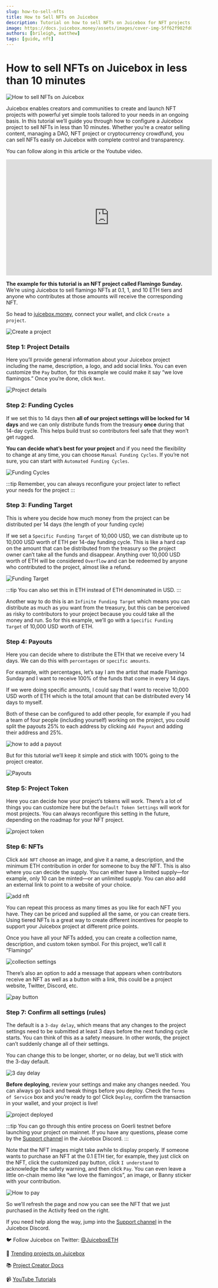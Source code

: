 ```yaml
---
slug: how-to-sell-nfts
title: How to Sell NFTs on Juicebox
description: Tutorial on how to sell NFTs on Juicebox for NFT projects, DAOs, and crowdfunding.
image: https://docs.juicebox.money/assets/images/cover-img-5ff62f902fd04b5fc5166f12fd01f864.webp
authors: [brileigh, matthew]
tags: [guide, nft]
---
```


# How to sell NFTs on Juicebox in less than 10 minutes

![How to sell NFTs on Juicebox](cover-img.webp)

Juicebox enables creators and communities to create and launch NFT projects with powerful yet simple tools tailored to your needs in an ongoing basis. In this tutorial we’ll guide you through how to configure a Juicebox project to sell NFTs in less than 10 minutes. Whether you’re a creator selling content, managing a DAO, NFT project or cryptocurrency crowdfund, you can sell NFTs easily on Juicebox with complete control and transparency.

You can follow along in this article or the Youtube video.

<iframe width="560" height="315" src="https://www.youtube.com/embed/pgpK3LofDSU" title="YouTube video player" frameborder="0" allow="accelerometer; autoplay; clipboard-write; encrypted-media; gyroscope; picture-in-picture" allowfullscreen></iframe>
<br/>

**The example for this tutorial is an NFT project called Flamingo Sunday.** We’re using Juicebox to sell flamingo NFTs at 0.1, 1, and 10 ETH tiers and anyone who contributes at those amounts will receive the corresponding NFT.

So head to [juicebox.money](http://juicebox.money), connect your wallet, and click `Create a project`.

![Create a project](create-project.webp)

### Step 1: Project Details

Here you’ll provide general information about your Juicebox project including the name, description, a logo, and add social links. You can even customize the `Pay` button, for this example we could make it say “we love flamingos.” Once you’re done, click `Next`.

![Project details](project-details.webp)

### Step 2: Funding Cycles

If we set this to 14 days then **all of our project settings will be locked for 14 days** and we can only distribute funds from the treasury **once** during that 14-day cycle. This helps build trust so contributors feel safe that they won’t get rugged.

**You can decide what’s best for your project** and if you need the flexibility to change at any time, you can choose `Manual Funding Cycles`. If you’re not sure, you can start with `Automated Funding Cycles`.

![Funding Cycles](funding-cycles.webp)

:::tip
Remember, you can always reconfigure your project later to reflect your needs for the project
:::

### Step 3: Funding Target

This is where you decide how much money from the project can be distributed per 14 days (the length of your funding cycle)

If we set a `Specific Funding Target` of 10,000 USD, we can distribute up to 10,000 USD worth of ETH per 14-day funding cycle. This is like a hard cap on the amount that can be distributed from the treasury so the project owner can’t take all the funds and disappear. Anything over 10,000 USD worth of ETH will be considered `Overflow` and can be redeemed by anyone who contributed to the project, almost like a refund.

![Funding Target](funding-target.webp)

:::tip
You can also set this in ETH instead of ETH denominated in USD.
:::

Another way to do this is an `Infinite Funding Target` which means you can distribute as much as you want from the treasury, but this can be perceived as risky to contributors to your project because you could take all the money and run. So for this example, we’ll go with a `Specific Funding Target` of 10,000 USD worth of ETH.

### Step 4: Payouts

Here you can decide where to distribute the ETH that we receive every 14 days. We can do this with `percentages` or `specific amounts`.

For example, with percentages, let’s say I am the artist that made Flamingo Sunday and I want to receive 100% of the funds that come in every 14 days.

If we were doing specific amounts, I could say that I want to receive 10,000 USD worth of ETH which is the total amount that can be distributed every 14 days to myself.

Both of these can be configured to add other people, for example if you had a team of four people (including yourself) working on the project, you could split the payouts 25% to each address by clicking `Add Payout` and adding their address and 25%.

![how to add a payout](add-payout.webp)

But for this tutorial we’ll keep it simple and stick with 100% going to the project creator.

![Payouts](payouts.webp)

### Step 5: Project Token

Here you can decide how your project’s tokens will work. There’s a lot of things you can customize here but the `Default Token Settings` will work for most projects. You can always reconfigure this setting in the future, depending on the roadmap for your NFT project.

![project token](project-token.webp)

### Step 6: NFTs

Click `Add NFT` choose an image, and give it a name, a description, and the minimum ETH contribution in order for someone to buy the NFT. This is also where you can decide the supply. You can either have a limited supply—for example, only 10 can be minted—or an unlimited supply. You can also add an external link to point to a website of your choice.

![add nft](add-nft.webp)

You can repeat this process as many times as you like for each NFT you have. They can be priced and supplied all the same, or you can create tiers. Using tiered NFTs is a great way to create different incentives for people to support your Juicebox project at different price points.

Once you have all your NFTs added, you can create a collection name, description, and custom token symbol. For this project, we’ll call it “Flamingo”

![collection settings](collection-settings.webp)

There’s also an option to add a message that appears when contributors receive an NFT as well as a button with a link, this could be a project website, Twitter, Discord, etc.

![pay button](pay-button.webp)

### Step 7: Confirm all settings (rules)

The default is a `3-day delay`, which means that any changes to the project settings need to be submitted at least 3 days before the next funding cycle starts. You can think of this as a safety measure. In other words, the project can’t suddenly change all of their settings.

You can change this to be longer, shorter, or no delay, but we’ll stick with the 3-day default.

![3 day delay](3-day-delay.webp)

**Before deploying**, review your settings and make any changes needed. You can always go back and tweak things before you deploy. Check the `Terms of Service` box and you’re ready to go! Click `Deploy`, confirm the transaction in your wallet, and your project is live!

![project deployed](project-deployed.webp)

:::tip
You can go through this entire process on Goerli testnet before launching your project on mainnet. If you have any questions, please come by the [Support channel](https://discord.com/channels/775859454780244028/864240636277293106) in the Juicebox Discord.
:::

Note that the NFT images might take awhile to display properly. If someone wants to purchase an NFT at the 0.1 ETH tier, for example, they just click on the NFT, click the customized pay button, click `I understand` to acknowledge the safety warning, and then click `Pay`. You can even leave a little on-chain memo like “we love the flamingos”, an image, or Banny sticker with your contribution.

![How to pay](how-to-pay.webp)

So we’ll refresh the page and now you can see the NFT that we just purchased in the Activity feed on the right.

 If you need help along the way, jump into the [Support channel](https://discord.com/channels/775859454780244028/864240636277293106) in the Juicebox Discord.

 🐦 Follow Juicebox on Twitter: [@JuiceboxETH](https://twitter.com/juiceboxETH)

🚀 [Trending projects on Juicebox](https://juicebox.money/projects)

📚 [Project Creator Docs](https://docs.juicebox.money/user/)

📹 [YouTube Tutorials](https://www.youtube.com/c/JuiceboxDAO)
